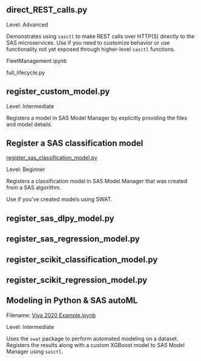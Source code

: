 

direct_REST_calls.py
--------------------
Level: Advanced

Demonstrates using `sasctl` to make REST calls over HTTP(S) directly to the SAS microservices.
Use if you need to customize behavior or use functionality not yet exposed through higher-level `sasctl` functions.


FleetManagement.ipynb

full_lifecycle.py

register_custom_model.py
------------------------
Level: Intermediate

Registers a model in SAS Model Manager by explicitly providing the files and model details.


Register a SAS classification model
------------------------------------
[register_sas_classification_model.py](register_sas_classification_model.py)

Level: Beginner

Registers a classification model in SAS Model Manager that was created from a SAS algorithm.

Use if you've created models using SWAT.


register_sas_dlpy_model.py
--------------------------


register_sas_regression_model.py
--------------------------------

register_scikit_classification_model.py
---------------------------------------

register_scikit_regression_model.py
-----------------------------------

Modeling in Python & SAS autoML
-------------------------------
Filename: [Viya 2020 Example.ipynb]()

Level: Intermediate

Uses the `swat` package to perform automated modeling on a dataset.  Registers the results along with a custom XGBoost model to SAS Model Manager using `sasctl`.
